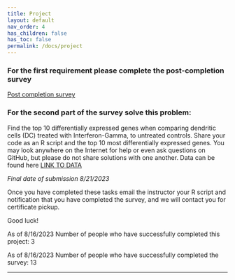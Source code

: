 ```yaml
---
title: Project
layout: default
nav_order: 4
has_children: false
has_toc: false
permalink: /docs/project
---
```


### For the first requirement please complete the post-completion survey
[Post completion survey](https://tulane.co1.qualtrics.com/jfe/form/SV_ezl3waRM6dcCWRo)

### For the second part of the survey solve this problem:
Find the top 10 differentially expressed genes when comparing dendritic cells (DC) treated with Interferon-Gamma, to untreated controls.
Share your code as an R script and the top 10 most differentially expressed genes. You may look anywhere on the Internet for help or even ask questions on GitHub, but please do not share solutions with one another.
Data can be found here [LINK TO DATA](https://tulane.box.com/s/7bs56dhan7ajhoj7suyjzo45t46e59rs)

*Final date of submission 8/21/2023*

Once you have completed these tasks email the instructor your R script and notification that you have completed the survey, and we will contact you for certificate pickup.

Good luck!

As of 8/16/2023 Number of people who have successfully completed this project: 3

As of 8/16/2023 Number of people who have successfully completed the survey: 13

----
[Just the Docs]: https://just-the-docs.github.io/just-the-docs/
[GitHub Pages]: https://docs.github.com/en/pages
[README]: https://github.com/just-the-docs/just-the-docs-template/blob/main/README.md
[Jekyll]: https://jekyllrb.com
[GitHub Pages / Actions workflow]: https://github.blog/changelog/2022-07-27-github-pages-custom-github-actions-workflows-beta/
[use this template]: https://github.com/just-the-docs/just-the-docs-template/generate
